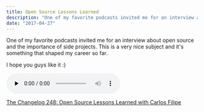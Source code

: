 ```yaml
---
title: Open Source Lessons Learned
description: "One of my favorite podcasts invited me for an interview about open source and the importance of side projects. This is a very nice subject and it's something that shaped my career so far. I hope you guys like it :)"
date: "2017-04-27"
---
```


One of my favorite podcasts invited me for an interview about open source and the importance of side projects. This is a very nice subject and it's something that shaped my career so far.

I hope you guys like it :)

<audio data-theme="night" data-src="https://changelog.com/podcast/248/embed" src="https://cdn.changelog.com/uploads/podcast/248/the-changelog-248.mp3" preload="none" class="changelog-episode" controls></audio><p><a href="https://changelog.com/podcast/248">The Changelog 248: Open Source Lessons Learned with Carlos Filipe</a></p><script async src="//cdn.changelog.com/embed.js"></script>
